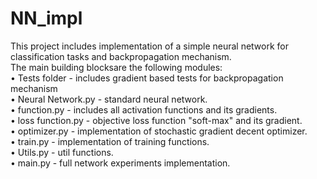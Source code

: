 # NN_impl
This project includes implementation of a simple neural network for classification tasks and backpropagation mechanism.<br />
The main building blocksare the following modules:<br />
• Tests folder - includes gradient based tests for backpropagation mechanism<br />
• Neural Network.py - standard neural network.<br />
• function.py - includes all activation functions and its gradients.<br />
• loss function.py - objective loss function "soft-max" and its gradient.<br />
• optimizer.py - implementation of stochastic gradient decent optimizer.<br />
• train.py - implementation of training functions.<br />
• Utils.py - util functions.<br />
• main.py - full network experiments implementation.<br />
